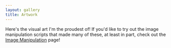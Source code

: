 ```yaml
---
layout: gallery
title: Artwork
---
```


Here's the visual art I'm the proudest of! If you'd like to try out the image manipulation scripts that made many of these, at least in part, check out the [Image Manipulation](/processing) page!